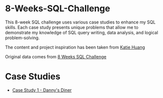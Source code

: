 # 8-Weeks-SQL-Challenge
This 8-week SQL challenge uses various case studies to enhance my SQL skills. Each case study presents unique problems that allow me to demonstrate my knowledge of SQL query writing, data analysis, and logical problem-solving.

The content and project inspiration has been taken from [Katie Huang](https://github.com/katiehuangx)

Original data comes from [8 Weeks SQL Challenge](https://8weeksqlchallenge.com/)

# Case Studies
  - [Case Study 1 - Danny's Diner](https://github.com/keshavdewan/8-Weeks-SQL-Challenge/blob/main/Case%20Study%201%20-%20Dany's%20Diner.md)

